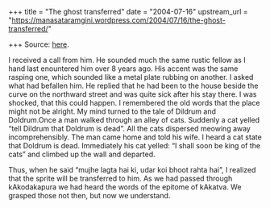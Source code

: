 +++
title = "The ghost transferred"
date = "2004-07-16"
upstream_url = "https://manasataramgini.wordpress.com/2004/07/16/the-ghost-transferred/"

+++
Source: [here](https://manasataramgini.wordpress.com/2004/07/16/the-ghost-transferred/).

I received a call from him. He sounded much the same rustic fellow as I
hand last enountered him over 8 years ago. His accent was the same
rasping one, which sounded like a metal plate rubbing on another. I
asked what had befallen him. He replied that he had been to the house
beside the curve on the northward street and was quite sick after his
stay there. I was shocked, that this could happen. I remembered the old
words that the place might not be alright. My mind turned to the tale of
Dildrum and Doldrum.Once a man walked through an alley of cats. Suddenly
a cat yelled “tell Dildrum that Doldrum is dead”. All the cats dispersed
meowing away incomprehensibly. The man came home and told his wife. I
heard a cat state that Doldrum is dead. Immediately his cat yelled: “I
shall soon be king of the cats” and climbed up the wall and departed.

Thus, when he said “mujhe lagta hai ki, udar koi bhoot rahta hai”, I
realized that the sprite will be transferred to him. As we had passed
through kAkodakapura we had heard the words of the epitome of kAkatva.
We grasped those not then, but now we understand.

